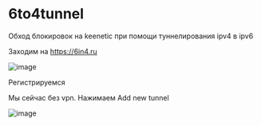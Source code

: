# 6to4tunnel
Обход блокировок на keenetic при помощи туннелирования ipv4 в ipv6

Заходим на https://6in4.ru 

![image](https://github.com/user-attachments/assets/79778b9a-6a89-4094-80b0-69b6167fb1e2)

Регистрируемся

Мы сейчас без vpn.
Нажимаем Add new tunnel

![image](https://github.com/user-attachments/assets/00365f46-7d63-4d4f-800a-2e3b93c62b29)
